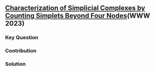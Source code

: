 ## [Characterization of Simplicial Complexes by Counting Simplets Beyond Four Nodes](https://arxiv.org/pdf/2302.05505.pdf)(WWW 2023)

### Key Question

### Contribution

### Solution